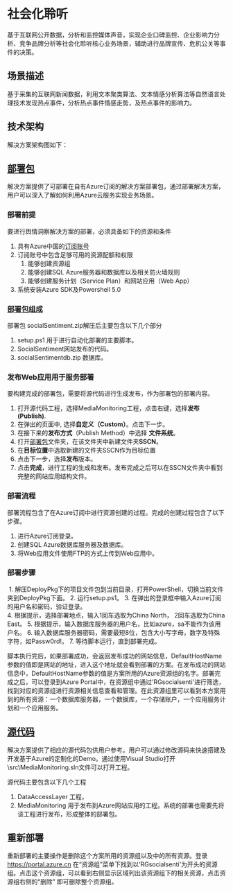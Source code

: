 # 社会化聆听
基于互联网公开数据，分析和监控媒体声音，实现企业口碑监控、企业影响力分析、竞争品牌分析等社会化聆听核心业务场景，辅助进行品牌宣传、危机公关等事件的决策。


## 场景描述
基于采集的互联网新闻数据，利用文本聚类算法、文本情感分析算法等自然语言处理技术发现热点事件，分析热点事件情感走势，及热点事件的影响力。

## 技术架构
解决方案架构图如下：

## [部署包](./DeployPkg)
解决方案提供了可部署在自有Azure订阅的解决方案部署包，通过部署解决方案，用户可以深入了解如何利用Azure云服务实现业务场景。



### 部署前提
要进行舆情洞察解决方案的部署，必须具备如下的资源和条件
 1. 具有Azure中国的[订阅账号](https://www.azure.cn/)
  2. 订阅账号中包含足够可用的资源配额和权限
     1. 能够创建资源组
     2. 能够创建SQL Azure服务器和数据库以及相关防火墙规则
     3. 能够创建服务计划（Service Plan）和网站应用（Web App）
  3. 系统安装Azure SDK及Powershell 5.0

### [部署包组成]((./DeployPkg))
部署包 socialSentiment.zip解压后主要包含以下几个部分
  1. setup.ps1 用于进行自动化部署的主要脚本。
  2. SocialSentiment网站发布的代码。
  3. socialSentimentdb.zip 数据库。


### 发布Web应用用于服务部署

要构建完成的部署包，需要将源代码进行生成发布，作为部署包的部署内容。

  1. 打开源代码工程，选择MediaMonitoring工程，点击右键，选择**发布(Publish)**.
  2. 在弹出的页面中, 选择**自定义（Custom）**。点击下一步。
  3. 在接下来的**发布方式**（Publish Method）中选择 **文件系统**。
  4. 打开[部署包](./DeployPkg)文件夹，在该文件夹中新建文件夹**SSCN**。
  5. 在**目标位置**中选取新建的文件夹SSCN作为目标位置
  6. 点击下一步，选择**发布**版本。
  7. 点击**完成**，进行工程的生成和发布。发布完成之后可以在SSCN文件夹中看到完整的网站应用结构文件。

### 部署流程

部署流程包含了在Azure订阅中进行资源创建的过程。完成的创建过程包含了以下步骤。

  1. 进行Azure订阅登录。
  2. 创建SQL Azure数据库服务器及数据库。
  3. 将Web应用文件使用FTP的方式上传到Web应用中。


### 部署步骤

  1. 解压DeployPkg下的项目文件包到当前目录，打开PowerShell，切换当前文件夹到DeployPkg下面。
  2. 运行setup.ps1。
  3. 在弹出的登录框中输入Azure订阅的用户名和密码，验证登录。  
  4. 根据提示，选择部署地点，输入1回车选取为China North， 2回车选取为China East。
  5. 根据提示，输入数据库服务器的用户名，比如azure，sa不能作为该用户名。
  6. 输入数据库服务器密码，需要最短8位，包含大小写字母，数字及特殊字符，如Passw0rd!。
  7. 等待脚本运行，直到部署完成。


脚本执行完后，如果部署成功，会返回发布成功的网站信息，DefaultHostName参数的值即是网站的地址，进入这个地址就会看到部署的方案。在发布成功的网站信息中，DefaultHostName参数的值是方案所用的Azure资源组的名字。部署完成之后，可以登录到Azure Portal中，在资源组中通过'RGsocialsenti'进行筛选，找到对应的资源组进行资源相关信息查看和管理。在此资源组里可以看到本方案用到的所有资源：一个数据库服务器，一个数据库，一个存储账户，一个应用服务计划和一个应用服务。



## [源代码](./src)
解决方案提供了相应的源代码包供用户参考。用户可以通过修改源码来快速搭建及开发基于Azure的定制化的Demo。通过使用Visual Studio打开\src\MediaMonitoring.sln文件可以打开工程。

源代码主要包含以下几个工程
  1. DataAccessLayer 工程，
  2. MediaMonitoring 用于发布到Azure网站应用的工程。系统的部署也需要先将该工程进行发布，形成整体的部署包。


## 重新部署
重新部署的主要操作是删除这个方案所用的资源组以及中的所有资源。登录 https://portal.azure.cn 在“资源组”菜单下找到以‘RGsocialsenti'为开头的资源组。点击这个资源组，可以看到右侧显示区域列出该资源组下的相关资源，点击资源组右侧的“删除” 即可删除整个资源组。


